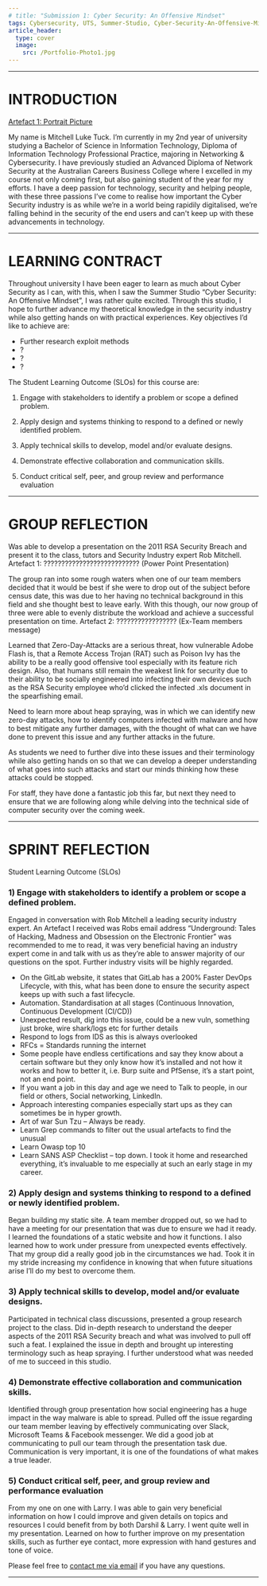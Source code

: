 ```yaml
---
# title: "Submission 1: Cyber Security: An Offensive Mindset"
tags: Cybersecurity, UTS, Summer-Studio, Cyber-Security-An-Offensive-Mindset, Sprint-1
article_header:
  type: cover
  image:
    src: /Portfolio-Photo1.jpg
---
```

___
# INTRODUCTION

[Artefact 1: Portrait Picture](https://github.com/AlwaysExtreme/root9b/blob/master/Portfolio-Photo1.jpg)

My name is Mitchell Luke Tuck. I’m currently in my 2nd year of university studying a Bachelor of Science in Information Technology, Diploma of Information Technology Professional Practice, majoring in Networking & Cybersecurity. I have previously studied an Advanced Diploma of Network Security at the Australian Careers Business College where I excelled in my course not only coming first, but also gaining student of the year for my efforts. I have a deep passion for technology, security and helping people, with these three passions I’ve come to realise how important the Cyber Security industry is as while we’re in a world being rapidily digitalised, we’re falling behind in the security of the end users and can't keep up with these advancements in technology.

___
# LEARNING CONTRACT

Throughout university I have been eager to learn as much about Cyber Security as I can, with this, when I saw the Summer Studio “Cyber Security: An Offensive Mindset”, I was rather quite excited. Through this studio, I hope to further advance my theoretical knowledge in the security industry while also getting hands on with practical experiences.
Key objectives I’d like to achieve are:

- Further research exploit methods
-	?
-	?
-	?

The Student Learning Outcome (SLOs) for this course are:

1) Engage with stakeholders to identify a problem or scope a defined problem.

2) Apply design and systems thinking to respond to a defined or newly identified problem.

3) Apply technical skills to develop, model and/or evaluate designs.

4) Demonstrate effective collaboration and communication skills.

5) Conduct critical self, peer, and group review and performance evaluation

___
# GROUP REFLECTION

Was able to develop a presentation on the 2011 RSA Security Breach and present it to the class, tutors and Security Industry expert Rob Mitchell.
Artefact 1:
 ???????????????????????????
(Power Point Presentation)

The group ran into some rough waters when one of our team members decided that it would be best if she were to drop out of the subject before census date, this was due to her having no technical background in this field and she thought best to leave early. With this though, our now group of three were able to evenly distribute the workload and achieve a successful presentation on time.
Artefact 2:
 ?????????????????
(Ex-Team members message)

Learned that Zero-Day-Attacks are a serious threat, how vulnerable Adobe Flash is, that a Remote Access Trojan (RAT) such as Poison Ivy has the ability to be a really good offensive tool especially with its feature rich design. Also, that humans still remain the weakest link for security due to their ability to be socially engineered into infecting their own devices such as the RSA Security employee who’d clicked the infected .xls document in the spearfishing email.

Need to learn more about heap spraying, was in which we can identify new zero-day attacks, how to identify computers infected with malware and how to best mitigate any further damages, with the thought of what can we have done to prevent this issue and any further attacks in the future.

As students we need to further dive into these issues and their terminology while also getting hands on so that we can develop a deeper understanding of what goes into such attacks and start our minds thinking how these attacks could be stopped.

For staff, they have done a fantastic job this far, but next they need to ensure that we are following along while delving into the technical side of computer security over the coming week.



___

# SPRINT REFLECTION

Student Learning Outcome (SLOs)

### 1) Engage with stakeholders to identify a problem or scope a defined problem.
Engaged in conversation with Rob Mitchell a leading security industry expert. An Artefact I received was Robs email address
“Underground: Tales of Hacking, Madness and Obsession on the Electronic Frontier” was recommended to me to read, it was very beneficial having an industry expert come in and talk with us as they’re able to answer majority of our questions on the spot. Further industry visits will be highly regarded.
-	On the GitLab website, it states that GitLab has a 200% Faster DevOps Lifecycle, with this, what has been done to ensure the security aspect keeps up with such a fast lifecycle.
-	Automation. Standardisation at all stages (Continuous Innovation, Continuous Development (CI/CD))
-	Unexpected result, dig into this issue, could be a new vuln, something just broke, wire shark/logs etc for further details
-	Respond to logs from IDS as this is always overlooked
-	RFCs = Standards running the internet
-	Some people have endless certifications and say they know about a certain software but they only know how it’s installed and not how it works and how to better it, i.e. Burp suite and PfSense, it’s a start point, not an end point.
-	If you want a job in this day and age we need to Talk to people, in our field or others, Social networking, LinkedIn.
-	Approach interesting companies especially start ups as they can sometimes be in hyper growth.
-	Art of war Sun Tzu – Always be ready.
-	Learn Grep commands to filter out the usual artefacts to find the unusual
-	Learn Owasp top 10
-	Learn SANS ASP Checklist – top down.
I took it home and researched everything, it’s invaluable to me especially at such an early stage in my career.



### 2) Apply design and systems thinking to respond to a defined or newly identified problem.
Began building my static site.  A team member dropped out, so we had to have a meeting for our presentation that was due to ensure we had it ready.
I learned the foundations of a static website and how it functions.
I also learned how to work under pressure from unexpected events effectively.
That my group did a really good job in the circumstances we had.
Took it in my stride increasing my confidence in knowing that when future situations arise I’ll do my best to overcome them.

### 3) Apply technical skills to develop, model and/or evaluate designs.
Participated in technical class discussions, presented a group research project to the class.
Did in-depth research to understand the deeper aspects of the 2011 RSA Security breach and what was involved to pull off such a feat.
I explained the issue in depth and brought up interesting terminology such as heap spraying.
I further understood what was needed of me to succeed in this studio.

### 4) Demonstrate effective collaboration and communication skills.
Identified through group presentation how social engineering has a huge impact in the way malware is able to spread.
Pulled off the issue regarding our team member leaving by effectively communicating over Slack, Microsoft Teams & Facebook messenger.
We did a good job at communicating to pull our team through the presentation task due.
Communication is very important, it is one of the foundations of what makes a true leader.

### 5) Conduct critical self, peer, and group review and performance evaluation
From my one on one with Larry.
I was able to gain very beneficial information on how I could improve and given details on topics and resources I could benefit from by both Darshil & Larry.
I went quite well in my presentation.
Learned on how to further improve on my presentation skills, such as further eye contact, more expression with hand gestures and tone of voice.

Please feel free to [contact me via email](mailto:mitchell.l.tuck@student.uts.edu.au) if you have any questions.

<!--more-->

---
